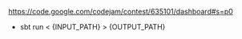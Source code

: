 https://code.google.com/codejam/contest/635101/dashboard#s=p0

- sbt run < {INPUT_PATH} > {OUTPUT_PATH}
